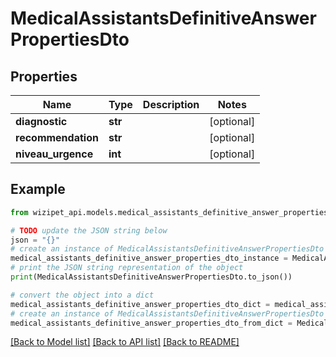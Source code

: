 # MedicalAssistantsDefinitiveAnswerPropertiesDto


## Properties

Name | Type | Description | Notes
------------ | ------------- | ------------- | -------------
**diagnostic** | **str** |  | [optional] 
**recommendation** | **str** |  | [optional] 
**niveau_urgence** | **int** |  | [optional] 

## Example

```python
from wizipet_api.models.medical_assistants_definitive_answer_properties_dto import MedicalAssistantsDefinitiveAnswerPropertiesDto

# TODO update the JSON string below
json = "{}"
# create an instance of MedicalAssistantsDefinitiveAnswerPropertiesDto from a JSON string
medical_assistants_definitive_answer_properties_dto_instance = MedicalAssistantsDefinitiveAnswerPropertiesDto.from_json(json)
# print the JSON string representation of the object
print(MedicalAssistantsDefinitiveAnswerPropertiesDto.to_json())

# convert the object into a dict
medical_assistants_definitive_answer_properties_dto_dict = medical_assistants_definitive_answer_properties_dto_instance.to_dict()
# create an instance of MedicalAssistantsDefinitiveAnswerPropertiesDto from a dict
medical_assistants_definitive_answer_properties_dto_from_dict = MedicalAssistantsDefinitiveAnswerPropertiesDto.from_dict(medical_assistants_definitive_answer_properties_dto_dict)
```
[[Back to Model list]](../README.md#documentation-for-models) [[Back to API list]](../README.md#documentation-for-api-endpoints) [[Back to README]](../README.md)


